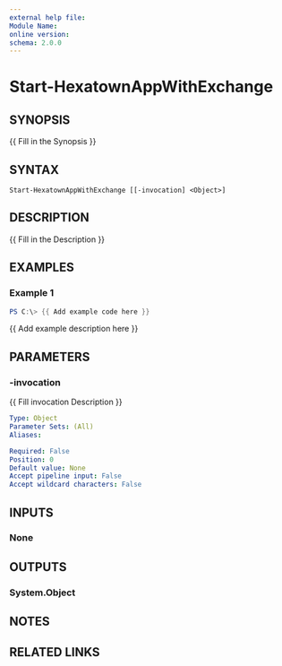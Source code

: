 ```yaml
---
external help file:
Module Name:
online version:
schema: 2.0.0
---
```


# Start-HexatownAppWithExchange

## SYNOPSIS
{{ Fill in the Synopsis }}

## SYNTAX

```
Start-HexatownAppWithExchange [[-invocation] <Object>]
```

## DESCRIPTION
{{ Fill in the Description }}

## EXAMPLES

### Example 1
```powershell
PS C:\> {{ Add example code here }}
```

{{ Add example description here }}

## PARAMETERS

### -invocation
{{ Fill invocation Description }}

```yaml
Type: Object
Parameter Sets: (All)
Aliases:

Required: False
Position: 0
Default value: None
Accept pipeline input: False
Accept wildcard characters: False
```

## INPUTS

### None

## OUTPUTS

### System.Object
## NOTES

## RELATED LINKS
